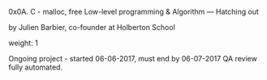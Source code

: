 0x0A. C - malloc, free
 Low-level programming & Algorithm ― Hatching out

 by Julien Barbier, co-founder at Holberton School

 weight: 1

 Ongoing project - started 06-06-2017, must end by 06-07-2017
 QA review fully automated.
